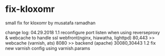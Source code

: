 # fix-kloxomr
small fix for kloxomr by musatafa ramadhan

change log:
04.29.2018
1.1 reconfigure port listen when using reverseproxy & webcache to handle ssl
    webfront(nginx, hiawatha, lighttpd) 80,443 >> webcache (varnish, ats) 8080 >> backend (apache) 30080,30443
1.2 fix new varnish config using varnish.params
